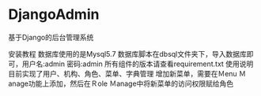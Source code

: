 # DjangoAdmin
基于Django的后台管理系统

安装教程
数据库使用的是Mysql5.7
数据库脚本在dbsql文件夹下，导入数据库即可，用户名:admin 密码:admin
所有组件的版本请查看requirement.txt
使用说明
目前实现了用户、机构、角色、菜单、字典管理
增加新菜单，需要在Ｍenu Ｍanage功能上添加，然后在Ｒole Ｍanage中将新菜单的访问权限赋给角色
